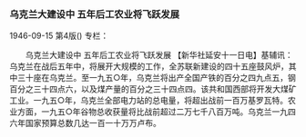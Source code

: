 ### 乌克兰大建设中  五年后工农业将飞跃发展

1946-09-15
第4版()
专栏：

　　乌克兰大建设中
    五年后工农业将飞跃发展
    【新华社延安十一日电】基辅讯：乌克兰在战后五年中，将展开大规模的工作，全苏联新建设的四十五座鼓风炉，其中三十座在乌克兰。至一九五○年，乌克兰将出产全国产铁的百分之四九点五，钢百分之三十四点六，以及煤产量的百分之三十四点四。该共和国西部将开发大煤矿工业。一九五○年，乌克兰全部电力站的总电量，将超出战前一百万基罗瓦特。农业方面，一九五○年谷物总收获量将比战前超过二万七千八百万吨。乌克兰一九四六年国家预算总数几达一百一十万万卢布。
